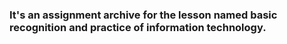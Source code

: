 ### It's an assignment archive for the lesson named basic recognition and practice of information technology.
